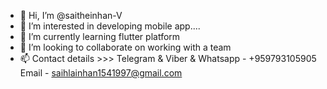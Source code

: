 - 👋 Hi, I’m @saitheinhan-V
- 👀 I’m interested in developing mobile app....
- 🌱 I’m currently learning flutter platform
- 💞️ I’m looking to collaborate on working with a team
- 📫 Contact details >>> Telegram & Viber & Whatsapp - +959793105905
                          Email - saihlainhan1541997@gmail.com

<!---
saitheinhan-V/saitheinhan-V is a ✨ special ✨ repository because its `README.md` (this file) appears on your GitHub profile.
You can click the Preview link to take a look at your changes.
--->
